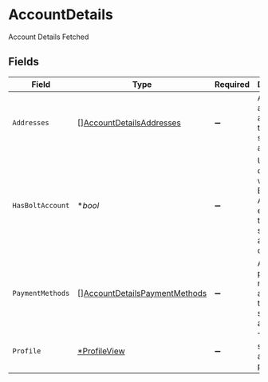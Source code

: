 # AccountDetails

Account Details Fetched


## Fields

| Field                                                                                 | Type                                                                                  | Required                                                                              | Description                                                                           |
| ------------------------------------------------------------------------------------- | ------------------------------------------------------------------------------------- | ------------------------------------------------------------------------------------- | ------------------------------------------------------------------------------------- |
| `Addresses`                                                                           | [][AccountDetailsAddresses](../../models/shared/accountdetailsaddresses.md)           | :heavy_minus_sign:                                                                    | A list of all addresses associated to the shopper's account.                          |
| `HasBoltAccount`                                                                      | **bool*                                                                               | :heavy_minus_sign:                                                                    | Used to determine whether a Bolt Account exists with this shopper's account details.  |
| `PaymentMethods`                                                                      | [][AccountDetailsPaymentMethods](../../models/shared/accountdetailspaymentmethods.md) | :heavy_minus_sign:                                                                    | A list of all payment methods associated to the shopper's account.                    |
| `Profile`                                                                             | [*ProfileView](../../models/shared/profileview.md)                                    | :heavy_minus_sign:                                                                    | The shopper's account profile.                                                        |